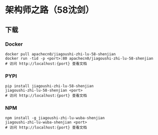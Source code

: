 # 架构师之路（58沈剑）

## 下载

### Docker

```
docker pull apachecn0/jiagoushi-zhi-lu-58-shenjian
docker run -tid -p <port>:80 apachecn0/jiagoushi-zhi-lu-58-shenjian
# 访问 http://localhost:{port} 查看文档
```

### PYPI

```
pip install jiagoushi-zhi-lu-58-shenjian
jiagoushi-zhi-lu-58-shenjian <port>
# 访问 http://localhost:{port} 查看文档
```

### NPM

```
npm install -g jiagoushi-zhi-lu-wuba-shenjian
jiagoushi-zhi-lu-wuba-shenjian <port>
# 访问 http://localhost:{port} 查看文档
```
